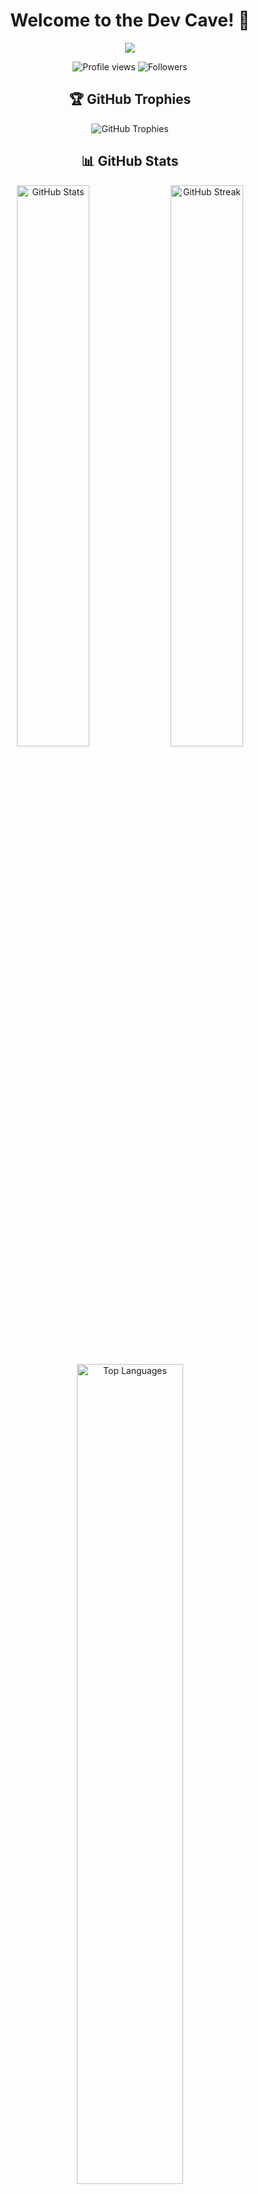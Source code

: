 <h1 align="center">Welcome to the Dev Cave! 👋</h1>

<p align="center">
  <img src="https://readme-typing-svg.herokuapp.com/?lines=Full-stack+Developer;Always+learning+new+things&font=Fira%20Code&center=true&width=380&height=50">
</p>

<p align="center">
  <img src="https://komarev.com/ghpvc/?username=Cosmin-Hodor&color=blueviolet" alt="Profile views" />
  <img src="https://img.shields.io/github/followers/Cosmin-Hodor?label=Followers" alt="Followers" />
</p>

<h2 align="center">🏆 GitHub Trophies</h2>
<p align="center">
  <img src="https://github-profile-trophy.vercel.app/?username=Cosmin-Hodor&theme=nord&column=7" alt="GitHub Trophies" />
</p>

<h2 align="center">📊 GitHub Stats</h2>
<p align="center">
  <img src="https://github-readme-stats.vercel.app/api?username=Cosmin-Hodor&show_icons=true&theme=react" alt="GitHub Stats" width="48%" />
  <img src="https://github-readme-streak-stats.herokuapp.com/?user=Cosmin-Hodor&theme=react" alt="GitHub Streak" width="48%" />
</p>

<p align="center">
  <img src="https://github-readme-stats.vercel.app/api/top-langs/?username=Cosmin-Hodor&layout=compact&theme=react" alt="Top Languages" width="58%" />
</p>

<h2 align="center">🚀 Tech Stack</h2>
<p align="center">
  <img src="https://skillicons.dev/icons?i=react,angular,express,mongodb,js,ts,html,css,nodejs,python,git" alt="Tech Stack" />
</p>

<h2 align="center">📈 Contribution Graph</h2>
<p align="center">
  <img src="https://github-readme-activity-graph.vercel.app/graph?username=Cosmin-Hodor&theme=react-dark" alt="Contribution Graph" width="100%" />
</p>
